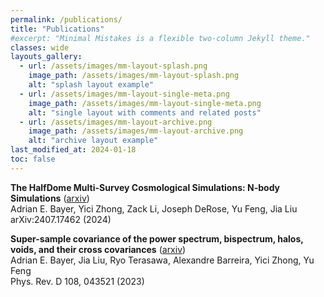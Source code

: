 ```yaml
---
permalink: /publications/
title: "Publications"
#excerpt: "Minimal Mistakes is a flexible two-column Jekyll theme."
classes: wide
layouts_gallery:
  - url: /assets/images/mm-layout-splash.png
    image_path: /assets/images/mm-layout-splash.png
    alt: "splash layout example"
  - url: /assets/images/mm-layout-single-meta.png
    image_path: /assets/images/mm-layout-single-meta.png
    alt: "single layout with comments and related posts"
  - url: /assets/images/mm-layout-archive.png
    image_path: /assets/images/mm-layout-archive.png
    alt: "archive layout example"
last_modified_at: 2024-01-18
toc: false
---
```


**The HalfDome Multi-Survey Cosmological Simulations: N-body Simulations** ([arxiv](https://arxiv.org/abs/2407.17462))\
Adrian E. Bayer, Yici Zhong, Zack Li, Joseph DeRose, Yu Feng, Jia Liu\
arXiv:2407.17462 (2024)

**Super-sample covariance of the power spectrum, bispectrum, halos, voids, and their cross covariances** ([arxiv](https://arxiv.org/abs/2210.15647))\
Adrian E. Bayer, Jia Liu, Ryo Terasawa, Alexandre Barreira, Yici Zhong, Yu Feng\
Phys. Rev. D 108, 043521 (2023)
